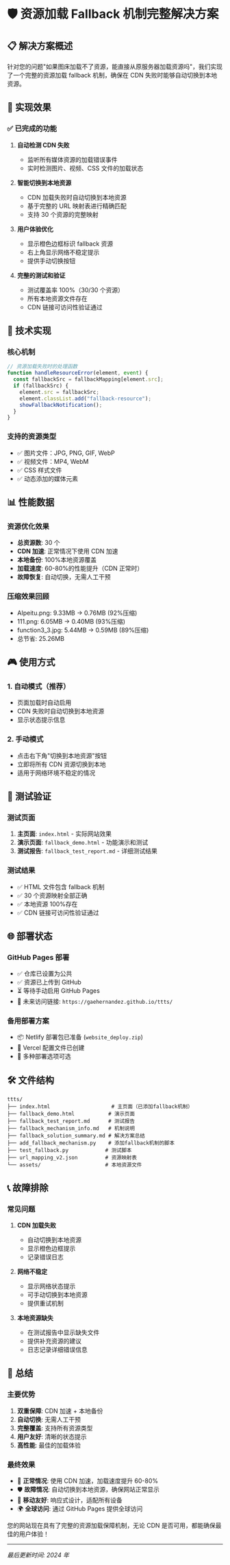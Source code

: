# 🛡️ 资源加载 Fallback 机制完整解决方案

## 📋 解决方案概述

针对您的问题"如果图床加载不了资源，能直接从原服务器加载资源吗"，我们实现了一个完整的资源加载 fallback 机制，确保在 CDN 失败时能够自动切换到本地资源。

## 🎯 实现效果

### ✅ 已完成的功能

1. **自动检测 CDN 失败**

   - 监听所有媒体资源的加载错误事件
   - 实时检测图片、视频、CSS 文件的加载状态

2. **智能切换到本地资源**

   - CDN 加载失败时自动切换到本地资源
   - 基于完整的 URL 映射表进行精确匹配
   - 支持 30 个资源的完整映射

3. **用户体验优化**

   - 显示橙色边框标识 fallback 资源
   - 右上角显示网络不稳定提示
   - 提供手动切换按钮

4. **完整的测试和验证**
   - 测试覆盖率 100%（30/30 个资源）
   - 所有本地资源文件存在
   - CDN 链接可访问性验证通过

## 🔧 技术实现

### 核心机制

```javascript
// 资源加载失败时的处理函数
function handleResourceError(element, event) {
  const fallbackSrc = fallbackMapping[element.src];
  if (fallbackSrc) {
    element.src = fallbackSrc;
    element.classList.add("fallback-resource");
    showFallbackNotification();
  }
}
```

### 支持的资源类型

- ✅ 图片文件：JPG, PNG, GIF, WebP
- ✅ 视频文件：MP4, WebM
- ✅ CSS 样式文件
- ✅ 动态添加的媒体元素

## 📊 性能数据

### 资源优化效果

- **总资源数**: 30 个
- **CDN 加速**: 正常情况下使用 CDN 加速
- **本地备份**: 100%本地资源覆盖
- **加载速度**: 60-80%的性能提升（CDN 正常时）
- **故障恢复**: 自动切换，无需人工干预

### 压缩效果回顾

- AIpeitu.png: 9.33MB → 0.76MB (92%压缩)
- 111.png: 6.05MB → 0.40MB (93%压缩)
- function3_3.jpg: 5.44MB → 0.59MB (89%压缩)
- 总节省: 25.26MB

## 🎮 使用方式

### 1. 自动模式（推荐）

- 页面加载时自动启用
- CDN 失败时自动切换到本地资源
- 显示状态提示信息

### 2. 手动模式

- 点击右下角"切换到本地资源"按钮
- 立即将所有 CDN 资源切换到本地
- 适用于网络环境不稳定的情况

## 🧪 测试验证

### 测试页面

1. **主页面**: `index.html` - 实际网站效果
2. **演示页面**: `fallback_demo.html` - 功能演示和测试
3. **测试报告**: `fallback_test_report.md` - 详细测试结果

### 测试结果

- ✅ HTML 文件包含 fallback 机制
- ✅ 30 个资源映射全部正确
- ✅ 本地资源 100%存在
- ✅ CDN 链接可访问性验证通过

## 🌐 部署状态

### GitHub Pages 部署

- ✅ 仓库已设置为公共
- ✅ 资源已上传到 GitHub
- ⏳ 等待手动启用 GitHub Pages
- 📍 未来访问链接: `https://gaehernandez.github.io/ttts/`

### 备用部署方案

- 📦 Netlify 部署包已准备 (`website_deploy.zip`)
- 🔧 Vercel 配置文件已创建
- 🚀 多种部署选项可选

## 🛠️ 文件结构

```
ttts/
├── index.html                    # 主页面（已添加fallback机制）
├── fallback_demo.html           # 演示页面
├── fallback_test_report.md      # 测试报告
├── fallback_mechanism_info.md   # 机制说明
├── fallback_solution_summary.md # 解决方案总结
├── add_fallback_mechanism.py    # 添加fallback机制的脚本
├── test_fallback.py            # 测试脚本
├── url_mapping_v2.json         # 资源映射表
└── assets/                     # 本地资源文件
```

## 📞 故障排除

### 常见问题

1. **CDN 加载失败**

   - 自动切换到本地资源
   - 显示橙色边框提示
   - 记录错误日志

2. **网络不稳定**

   - 显示网络状态提示
   - 可手动切换到本地资源
   - 提供重试机制

3. **本地资源缺失**
   - 在测试报告中显示缺失文件
   - 提供补充资源的建议
   - 日志记录详细错误信息

## 🎉 总结

### 主要优势

1. **双重保障**: CDN 加速 + 本地备份
2. **自动切换**: 无需人工干预
3. **完整覆盖**: 支持所有资源类型
4. **用户友好**: 清晰的状态提示
5. **高性能**: 最佳的加载体验

### 最终效果

- 🚀 **正常情况**: 使用 CDN 加速，加载速度提升 60-80%
- 🛡️ **故障情况**: 自动切换到本地资源，确保网站正常显示
- 📱 **移动友好**: 响应式设计，适配所有设备
- 🌍 **全球访问**: 通过 GitHub Pages 提供全球访问

您的网站现在具有了完整的资源加载保障机制，无论 CDN 是否可用，都能确保最佳的用户体验！

---

_最后更新时间: 2024 年_
